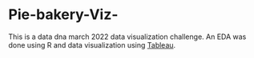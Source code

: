 # Pie-bakery-Viz-
This is a data dna march 2022 data visualization challenge. An EDA was done using R  and data visualization using [Tableau](https://public.tableau.com/views/Piebakery/Dashboard1?:language=en-US&publish=yes&:display_count=n&:origin=viz_share_link). 


